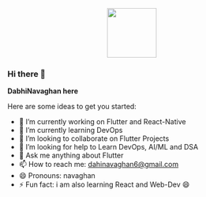 <div id="header" align="center">
  <img src="https://media.giphy.com/media/M9gbBd9nbDrOTu1Mqx/giphy.gif" width="100"/>
</div>

### Hi there 👋

**DabhiNavaghan here** 

Here are some ideas to get you started:

- 🔭 I’m currently working on Flutter and React-Native
- 🌱 I’m currently learning DevOps
- 👯 I’m looking to collaborate on Flutter Projects
- 🤔 I’m looking for help to Learn DevOps, AI/ML and DSA 
- 💬 Ask me anything about Flutter 
- 📫 How to reach me: dahinavaghan6@gmail.com
- 😄 Pronouns: navaghan
- ⚡ Fun fact: i am also learning React and Web-Dev 😄

  

